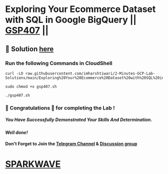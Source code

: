 # Exploring Your Ecommerce Dataset with SQL in Google BigQuery || [GSP407](https://www.cloudskillsboost.google/focuses/3618?parent=catalog) ||

## 🔑 Solution [here](https://www.youtube.com/@sparkwave.01)

### Run the following Commands in CloudShell
```
curl -LO raw.githubusercontent.com/imharshtiwari/2-Minutes-GCP-Lab-Solutions/main/Exploring%20Your%20Ecommerce%20Dataset%20with%20SQL%20in%20Google%20BigQuery/gsp407.sh

sudo chmod +x gsp407.sh

./gsp407.sh
```
### 🐼 Congratulations 🎉 for completing the Lab !

##### *You Have Successfully Demonstrated Your Skills And Determination.*

#### *Well done!*

#### Don't Forget to Join the [Telegram Channel](https://t.me/sparkwave.01) & [Discussion group](https://t.me/sparkwave.01chats)

# [SPARKWAVE](https://www.youtube.com/@sparkwave.01)
